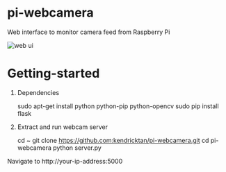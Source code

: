 # pi-webcamera
Web interface to monitor camera feed from Raspberry Pi

![web ui](http://i.imgur.com/7nW8lhz.png)

# Getting-started

1. Dependencies

	sudo apt-get install python python-pip python-opencv
	sudo pip install flask

2. Extract and run webcam server

	cd ~
	git clone https://github.com:kendricktan/pi-webcamera.git
	cd pi-webcamera
	python server.py

Navigate to http://your-ip-address:5000
